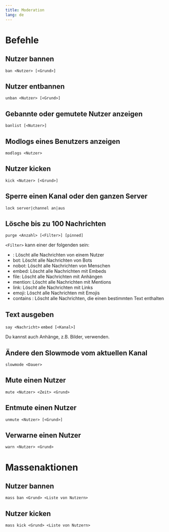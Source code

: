 ```yaml
---
title: Moderation
lang: de
---
```


# Befehle

## Nutzer bannen

`ban <Nutzer> [<Grund>]`

## Nutzer entbannen

`unban <Nutzer> [<Grund>]`

## Gebannte oder gemutete Nutzer anzeigen

`banlist [<Nutzer>]`

## Modlogs eines Benutzers anzeigen

`modlogs <Nutzer>`

## Nutzer kicken

`kick <Nutzer> [<Grund>]`

## Sperre einen Kanal oder den ganzen Server

`lock server|channel an|aus`

## Lösche bis zu 100 Nachrichten

`purge <Anzahl> [<Filter>] [pinned]`

`<Filter>` kann einer der folgenden sein:
* <Nutzer>: Löscht alle Nachrichten von einem Nutzer
* bot: Löscht alle Nachrichten von Bots
* nobot: Löscht alle Nachrichten von Menschen
* embed: Löscht alle Nachrichten mit Embeds
* file: Löscht alle Nachrichten mit Anhängen
* mention: Löscht alle Nachrichten mit Mentions
* link: Löscht alle Nachrichten mit Links
* emoji: Löscht alle Nachrichten mit Emojis
* contains <Text>: Löscht alle Nachrichten, die einen bestimmten Text enthalten

## Text ausgeben

`say <Nachricht>`
`embed [<Kanal>]`

Du kannst auch Anhänge, z.B. Bilder, verwenden.

## Ändere den Slowmode vom aktuellen Kanal

`slowmode <Dauer>`

## Mute einen Nutzer

`mute <Nutzer> <Zeit> <Grund>`

## Entmute einen Nutzer

`unmute <Nutzer> [<Grund>]`

## Verwarne einen Nutzer

`warn <Nutzer> <Grund>`

# Massenaktionen

## Nutzer bannen

`mass ban <Grund> <Liste von Nutzern>`

## Nutzer kicken

`mass kick <Grund> <Liste von Nutzern>`
